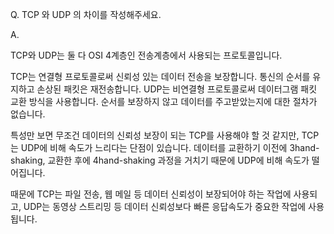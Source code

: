 Q. TCP 와 UDP 의 차이를 작성해주세요.

A.

TCP와 UDP는 둘 다 OSI 4계층인 전송계층에서 사용되는 프로토콜입니다.

TCP는 연결형 프로토콜로써 신뢰성 있는 데이터 전송을 보장합니다. 통신의 순서를 유지하고 손상된 패킷은 재전송합니다.
UDP는 비연결형 프로토콜로써 데이터그램 패킷 교환 방식을 사용합니다. 순서를 보장하지 않고 데이터를 주고받았는지에 대한 절차가 없습니다.

특성만 보면 무조건 데이터의 신뢰성 보장이 되는 TCP를 사용해야 할 것 같지만, TCP는 UDP에 비해 속도가 느리다는 단점이 있습니다. 데이터를 교환하기 이전에 3hand-shaking, 교환한 후에 4hand-shaking 과정을 거치기 때문에 UDP에 비해 속도가 떨어집니다.

때문에 TCP는 파일 전송, 웹 메일 등 데이터 신뢰성이 보장되어야 하는 작업에 사용되고, UDP는 동영상 스트리밍 등 데이터 신뢰성보다 빠른 응답속도가 중요한 작업에 사용됩니다.
